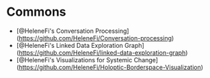 Commons
=======
* [@HeleneFi's Conversation Processing] (https://github.com/HeleneFi/Conversation-processing)
* [@HeleneFi's Linked Data Exploration Graph] (https://github.com/HeleneFi/linked-data-exploration-graph)
* [@HeleneFi's Visualizations for Systemic Change] (https://github.com/HeleneFi/Holoptic-Borderspace-Visualization)
